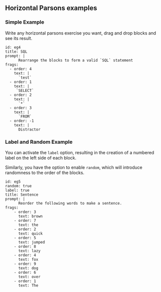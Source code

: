 ## Horizontal Parsons examples

### Simple Example

Write any horizontal parsons exercise you want, drag and drop blocks and see its
result.

``` hparsons
id: eg4
title: SQL
prompt: |
      Rearrange the blocks to form a valid `SQL` statement
frags:
  - order: 4
    text: |
      `test`
  - order: 1
    text: |
     `SELECT`
  - order: 2
    text: |
      `*`
  - order: 3
    text: |
      `FROM`
  - order: -1
    text: |
      Distractor
```

### Label and Random Example

You can activate the `label` option, resulting in the creation of a numbered
label on the left side of each block.

Similarly, you have the option to enable `random`, which will introduce
randomness to the order of the blocks.

``` hparsons
id: eg5
random: true
label: true
title: Sentence
prompt: |
      Reorder the following words to make a sentence.
frags:
    - order: 3
      text: brown
    - order: 7
      text: the
    - order: 2
      text: quick
    - order: 5
      text: jumped
    - order: 8
      text: lazy
    - order: 4
      text: fox
    - order: 9
      text: dog
    - order: 6
      text: over
    - order: 1
      text: The
```

